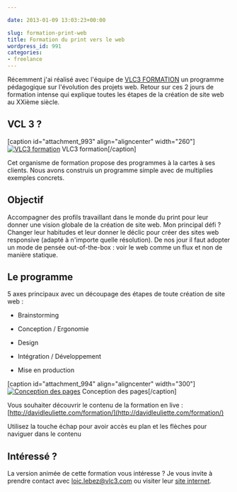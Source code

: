 ```yaml
---

date: 2013-01-09 13:03:23+00:00

slug: formation-print-web
title: Formation du print vers le web
wordpress_id: 991
categories:
- freelance
---
```


Récemment j'ai réalisé avec l'équipe de [VLC3 FORMATION](http://www.vlc3.com/) un programme pédagogique sur l'évolution des projets web.
Retour sur ces 2 jours de formation intense qui explique toutes les étapes de la création de site web au XXième siècle.


## VCL 3 ?


[caption id="attachment_993" align="aligncenter" width="260"][![VLC3 formation](http://davidleuliette.com/wordPress/wp-content/uploads/2013/01/logo.png)](http://www.vlc3.com/) VLC3 formation[/caption]

Cet organisme de formation propose des programmes à la cartes à ses clients.
Nous avons construis un programme simple avec de multiplies exemples concrets.


## Objectif


Accompagner des profils travaillant dans le monde du print pour leur donner une vision globale de la création de site web.
Mon principal défi ? Changer leur habitudes et leur donner le déclic pour créer des sites web responsive (adapté à n'importe quelle résolution).
De nos jour il faut adopter un mode de pensée out-of-the-box : voir le web comme un flux et non de manière statique.


## Le programme


5 axes principaux avec un découpage des étapes de toute création de site web :




  * Brainstorming


  * Conception / Ergonomie


  * Design


  * Intégration / Développement


  * Mise en production


[caption id="attachment_994" align="aligncenter" width="300"][![Conception des pages](http://davidleuliette.com/wordPress/wp-content/uploads/2013/01/Capture-300x211.png)](http://davidleuliette.com/formation/) Conception des pages[/caption]

Vous souhaiter découvrir le contenu de la formation en live : [http://davidleuliette.com/formation/](http://davidleuliette.com/formation/)

Utilisez la touche échap pour avoir accès eu plan et les flèches pour naviguer dans le contenu


## Intéressé ?


La version animée de cette formation vous intéresse ?
Je vous invite à prendre contact avec loic.lebez@vlc3.com ou visiter leur [site internet](http://www.vlc3.com/).

